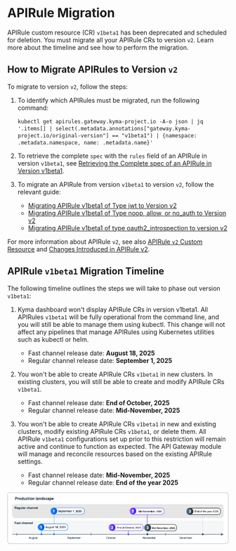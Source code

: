 <!-- loiof8df238618eb4858905c2b42fa4ec815 -->

# APIRule Migration

APIRule custom resource \(CR\) `v1beta1` has been deprecated and scheduled for deletion. You must migrate all your APIRule CRs to version `v2`. Learn more about the timeline and see how to perform the migration.



<a name="loiof8df238618eb4858905c2b42fa4ec815__section_lmb_52g_cgc"/>

## How to Migrate APIRules to Version `v2`

To migrate to version `v2`, follow the steps:

1.  To identify which APIRules must be migrated, run the following command:

    ```
    kubectl get apirules.gateway.kyma-project.io -A-o json | jq '.items[] | select(.metadata.annotations["gateway.kyma-project.io/original-version"] == "v1beta1") | {namespace: .metadata.namespace, name: .metadata.name}'
    ```

2.  To retrieve the complete `spec` with the `rules` field of an APIRule in version `v1beta1`, see [Retrieving the Complete spec of an APIRule in Version v1beta1](retrieving-the-complete-spec-of-an-apirule-in-version-v1beta1-fefeb7f.md).

3.  To migrate an APIRule from version `v1beta1` to version `v2`, follow the relevant guide:

    -   [Migrating APIRule v1beta1 of Type jwt to Version v2](migrating-apirule-v1beta1-of-type-jwt-to-version-v2-bcaec91.md)
    -   [Migrating APIRule v1beta1 of Type noop, allow, or no\_auth to Version v2](migrating-apirule-v1beta1-of-type-noop-allow-or-no-auth-to-version-v2-2b19ef5.md)
    -   [Migrating APIRule v1beta1 of type oauth2\_introspection to version v2](migrating-apirule-v1beta1-of-type-oauth2-introspection-to-version-v2-394d18a.md)


For more information about APIRule `v2`, see also [APIRule `v2` Custom Resource](https://kyma-project.io/#/api-gateway/user/custom-resources/apirule/04-10-apirule-custom-resource) and [Changes Introduced in APIRule v2](changes-introduced-in-apirule-v2-aa34a4a.md).



<a name="loiof8df238618eb4858905c2b42fa4ec815__section_msj_d2c_hgc"/>

## APIRule `v1beta1` Migration Timeline

The following timeline outlines the steps we will take to phase out version `v1beta1`:

1.  Kyma dashboard won't display APIRule CRs in version v1beta1. All APIRules `v1beta1` will be fully operational from the command line, and you will still be able to manage them using kubectl. This change will not affect any pipelines that manage APIRules using Kubernetes utilities such as kubectl or helm.
    -   Fast channel release date: **August 18, 2025**
    -   Regular channel release date: **September 1, 2025**

2.  You won't be able to create APIRule CRs `v1beta1` in new clusters. In existing clusters, you will still be able to create and modify APIRule CRs `v1beta1`.
    -   Fast channel release date: **End of October, 2025**
    -   Regular channel release date: **Mid-November, 2025**

3.  You won't be able to create APIRule CRs `v1beta1` in new and existing clusters, modify existing APIRule CRs `v1beta1`, or delete them. All APIRule `v1beta1` configurations set up prior to this restriction will remain active and continue to function as expected. The API Gateway module will manage and reconcile resources based on the existing APIRule settings.
    -   Fast channel release date: **Mid-November, 2025**
    -   Regular channel release date: **End of the year 2025**


![](images/APIRule_Migration_Timeline_-_External_f1ce3d8.png)

